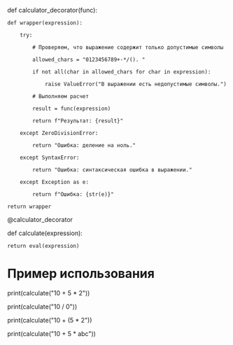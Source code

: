 def calculator_decorator(func):

    def wrapper(expression):
    
        try:
        
            # Проверяем, что выражение содержит только допустимые символы
            
            allowed_chars = "0123456789+-*/(). "
            
            if not all(char in allowed_chars for char in expression):
            
                raise ValueError("В выражении есть недопустимые символы.")

            # Выполняем расчет
            
            result = func(expression)
            
            return f"Результат: {result}"

        except ZeroDivisionError:
        
            return "Ошибка: деление на ноль."
            
        except SyntaxError:
        
            return "Ошибка: синтаксическая ошибка в выражении."
            
        except Exception as e:
        
            return f"Ошибка: {str(e)}"

    return wrapper


@calculator_decorator

def calculate(expression):

    return eval(expression)


# Пример использования

print(calculate("10 + 5 * 2"))

print(calculate("10 / 0"))

print(calculate("10 + (5 * 2"))

print(calculate("10 + 5 * abc"))
